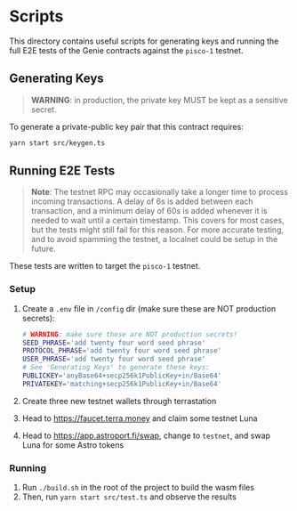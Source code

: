 # Scripts

This directory contains useful scripts for generating keys and running the full E2E tests of the Genie contracts against the `pisco-1` testnet.

## Generating Keys

> **WARNING**: in production, the private key MUST be kept as a sensitive secret.

To generate a private-public key pair that this contract requires:

```bash
yarn start src/keygen.ts
```

## Running E2E Tests

> **Note**: The testnet RPC may occasionally take a longer time to process incoming transactions. A delay of 6s is added between each transaction, and a minimum delay of 60s is added whenever it is needed to wait until a certain timestamp. This covers for most cases, but the tests might still fail for this reason. For more accurate testing, and to avoid spamming the testnet, a localnet could be setup in the future.

These tests are written to target the `pisco-1` testnet.

### Setup

1. Create a `.env` file in `/config` dir (make sure these are NOT production secrets):

   ```sh
   # WARNING: make sure these are NOT production secrets!
   SEED_PHRASE='add twenty four word seed phrase'
   PROTOCOL_PHRASE='add twenty four word seed phrase'
   USER_PHRASE='add twenty four word seed phrase'
   # See 'Generating Keys' to generate these keys:
   PUBLICKEY='anyBase64+secp256k1PublicKey+in/Base64'
   PRIVATEKEY='matching+secp256k1PublicKey+in/Base64'
   ```

2. Create three new testnet wallets through terrastation
3. Head to <https://faucet.terra.money> and claim some testnet Luna
4. Head to <https://app.astroport.fi/swap>, change to `testnet`, and swap Luna for some Astro tokens

### Running

1. Run `./build.sh` in the root of the project to build the wasm files
2. Then, run `yarn start src/test.ts` and observe the results
